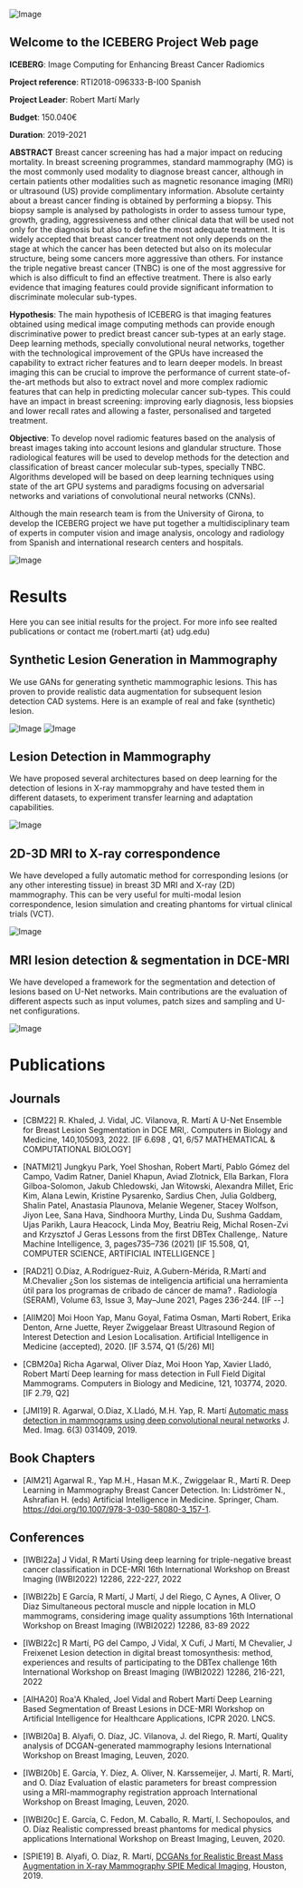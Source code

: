 
![Image](iceberg_logo.png)

## Welcome to the ICEBERG Project Web page

**ICEBERG**: Image Computing for Enhancing Breast Cancer Radiomics

**Project reference**: RTI2018-096333-B-I00 Spanish 

**Project Leader**: Robert Martí Marly

**Budget**: 150.040€

**Duration**: 2019-2021

**ABSTRACT**
Breast cancer screening has had a major impact on reducing mortality. In breast screening programmes, standard mammography (MG) is the most commonly used modality to diagnose breast cancer, although in certain patients other modalities such as magnetic resonance imaging (MRI) or ultrasound (US) provide complimentary information.
Absolute certainty about a breast cancer finding is obtained by performing a biopsy. This biopsy sample is analysed by pathologists in order to assess tumour type, growth, grading, aggressiveness and other clinical data that will be used not only for the diagnosis but also to define the most adequate treatment.
It is widely accepted that breast cancer treatment not only depends on the stage at which the cancer has been detected but also on its molecular structure, being some cancers more aggressive than others. For instance the triple negative breast cancer (TNBC) is one of the most aggressive for which is also difficult to find an effective treatment. There is also early evidence that imaging features could provide significant information to discriminate molecular sub-types.

**Hypothesis**:
The main hypothesis of ICEBERG is that imaging features obtained using medical image computing methods can provide enough discriminative power to predict breast cancer sub-types at an early stage. Deep learning methods, specially convolutional neural networks, together with the technological improvement of the GPUs have increased the capability to extract richer features and to learn deeper models. In breast imaging this can be crucial to improve the performance of current state-of-the-art methods but also to extract novel and more complex radiomic features that can help in predicting molecular cancer sub-types. This could have an impact in breast screening: improving early diagnosis, less biopsies and lower recall rates and allowing a faster, personalised and targeted treatment.


**Objective**:
To develop novel radiomic features based on the analysis of breast images taking into account lesions and glandular structure. Those radiological features will be used to develop methods for the detection and classification of breast cancer molecular sub-types, specially TNBC. Algorithms developed will be based on deep learning techniques using state of the art GPU systems and paradigms focusing on adversarial networks and variations of convolutional neural networks (CNNs).

Although the main research team is from the University of Girona, to develop the ICEBERG project we have put together a multidisciplinary team of experts in computer vision and image analysis, oncology and radiology from Spanish and international research centers and hospitals.

![Image](iceberg_idea.png)


# Results
Here you can see initial results for the project. For more info see realted publications or contact me (robert.marti {at} udg.edu)

## Synthetic Lesion Generation in Mammography
We use GANs for generating synthetic mammographic lesions. This has proven to provide realistic data augmentation for subsequent lesion detection CAD systems. Here is an example of real and fake (synthetic) lesion.

![Image](real.png)
![Image](fake.png)

## Lesion Detection in Mammography
We have proposed several architectures based on deep learning for the detection of lesions in X-ray mammopgrahy and have tested them in different datasets, to experiment transfer learning and adaptation capabilities. 

![Image](detection.png)

## 2D-3D MRI to X-ray correspondence
We have developed a fully automatic method for corresponding lesions (or any other interesting tissue) in breast 3D MRI and X-ray (2D) mammography. This can be very useful for multi-modal lesion correspondence, lesion simulation and creating phantoms for virtual clinical trials (VCT).  

![Image](2d_3d.png)

## MRI lesion detection & segmentation in DCE-MRI
We have developed a framework for the segmentation and detection of lesions based on U-Net networks. Main contributions are the evaluation of different aspects such as input volumes, patch sizes and sampling and U-net configurations.  

![Image](mri_segmentation.png)


# Publications

## Journals

- [CBM22] R. Khaled, J. Vidal, JC. Vilanova, R. Martí A U-Net Ensemble for Breast Lesion Segmentation in DCE MRI,. Computers in Biology and Medicine, 140,105093, 2022. [IF 6.698 , Q1, 6/57 MATHEMATICAL & COMPUTATIONAL BIOLOGY]

- [NATMI21] Jungkyu Park, Yoel Shoshan, Robert Martí, Pablo Gómez del Campo, Vadim Ratner, Daniel Khapun, Aviad Zlotnick, Ella Barkan, Flora Gilboa-Solomon, Jakub Chledowski, Jan Witowski, Alexandra Millet, Eric Kim, Alana Lewin, Kristine Pysarenko, Sardius Chen, Julia Goldberg, Shalin Patel, Anastasia Plaunova, Melanie Wegener, Stacey Wolfson, Jiyon Lee, Sana Hava, Sindhoora Murthy, Linda Du, Sushma Gaddam, Ujas Parikh, Laura Heacock, Linda Moy, Beatriu Reig, Michal Rosen-Zvi and Krzysztof J Geras Lessons from the first DBTex Challenge,. Nature Machine Intelligence, 3, pages735–736 (2021) [IF 15.508, Q1, COMPUTER SCIENCE, ARTIFICIAL INTELLIGENCE ]

- [RAD21] O.Díaz, A.Rodríguez-Ruiz, A.Gubern-Mérida, R.Martí and M.Chevalier ¿Son los sistemas de inteligencia artificial una herramienta útil para los programas de cribado de cáncer de mama? . Radiología (SERAM), Volume 63, Issue 3, May–June 2021, Pages 236-244. [IF --]

- [AIIM20] Moi Hoon Yap, Manu Goyal, Fatima Osman, Marti Robert, Erika Denton, Arne Juette, Reyer Zwiggelaar Breast Ultrasound Region of Interest Detection and Lesion Localisation. Artificial Intelligence in Medicine (accepted), 2020. [IF 3.574, Q1 (5/26) MI]

- [CBM20a] Richa Agarwal, Oliver Díaz, Moi Hoon Yap, Xavier Lladó, Robert Martí Deep learning for mass detection in Full Field Digital Mammograms. Computers in Biology and Medicine, 121, 103774, 2020. [IF 2.79, Q2]

- [JMI19] R. Agarwal, O.Diaz, X.Lladó, M.H. Yap, R. Martí [Automatic mass detection in mammograms using deep convolutional neural networks](https://doi.org/10.1117/1.JMI.6.3.031409) J. Med. Imag. 6(3) 031409, 2019.

## Book Chapters
- [AIM21] Agarwal R., Yap M.H., Hasan M.K., Zwiggelaar R., Martí R. Deep Learning in Mammography Breast Cancer Detection. In: Lidströmer N., Ashrafian H. (eds) Artificial Intelligence in Medicine. Springer, Cham. https://doi.org/10.1007/978-3-030-58080-3_157-1.
 
## Conferences

- [IWBI22a] J Vidal, R Martí Using deep learning for triple-negative breast cancer classification in DCE-MRI 16th International Workshop on Breast Imaging (IWBI2022) 12286, 222-227, 2022

- [IWBI22b] E García, R Martí, J Martí, J del Riego, C Aynes, A Oliver, O Diaz Simultaneous pectoral muscle and nipple location in MLO mammograms, considering image quality assumptions 16th International Workshop on Breast Imaging (IWBI2022) 12286, 83-89 2022

- [IWBI22c] R Martí, PG del Campo, J Vidal, X Cufí, J Martí, M Chevalier, J Freixenet Lesion detection in digital breast tomosynthesis: method, experiences and results of participating to the DBTex challenge 16th International Workshop on Breast Imaging (IWBI2022) 12286, 216-221, 2022

- [AIHA20] Roa'A Khaled, Joel Vidal and Robert Martí Deep Learning Based Segmentation of Breast Lesions in DCE-MRI Workshop on Artificial Intelligence for Healthcare Applications, ICPR 2020. LNCS.

- [IWBI20a] B. Alyafi, O. Díaz, JC. Vilanova, J. del Riego, R. Martí, Quality analysis of DCGAN-generated mammography lesions International Workshop on Breast Imaging, Leuven, 2020.

- [IWBI20b] E. García, Y. Díez, A. Oliver, N. Karssemeijer, J. Martí, R. Martí, and O. Díaz Evaluation of elastic parameters for breast compression using a MRI-mammography registration approach International Workshop on Breast Imaging, Leuven, 2020.

- [IWBI20c] E. García, C. Fedon, M. Caballo, R. Martí, I. Sechopoulos, and O. Díaz Realistic compressed breast phantoms for medical physics applications International Workshop on Breast Imaging, Leuven, 2020.

- [SPIE19] B. Alyafi, O. Díaz, R. Martí, [DCGANs for Realistic Breast Mass Augmentation in X-ray Mammography SPIE Medical Imaging](https://arxiv.org/pdf/1909.02062.pdf), Houston, 2019.


